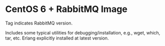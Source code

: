 # CentOS 6 + RabbitMQ Image

Tag indicates RabbitMQ version.

Includes some typical utilities for debugging/installation, e.g., wget, which, tar, etc. Erlang explicitly installed at latest version.

